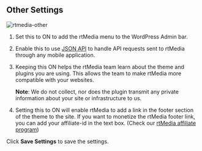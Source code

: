 ## Other Settings

![rtmedia-other](https://cloud.githubusercontent.com/assets/9261540/7980109/6e72a048-0ac2-11e5-87e3-307828b7d26d.png)

1. Set this to ON to add the rtMedia menu to the WordPress Admin bar.
2. Enable this to use [JSON API](../developers/json-api.md) to handle API requests sent to rtMedia through any mobile application.
3. Keeping this ON helps the rtMedia team learn about the theme and plugins you are using. This allows the team to make rtMedia more compatible with your websites.

      **Note**: We do not collect, nor does the plugin transmit any private information about your site or infrastructure to us.

4. Setting this to ON will enable rtMedia to add a link in the footer section of the theme to the site. If you want to monetize the rtMedia footer link, you can add your affiliate-id in the text box. (Check our [rtMedia affiliate program](https://rtcamp.com/affiliates/))

Click **Save Settings** to save the settings.
